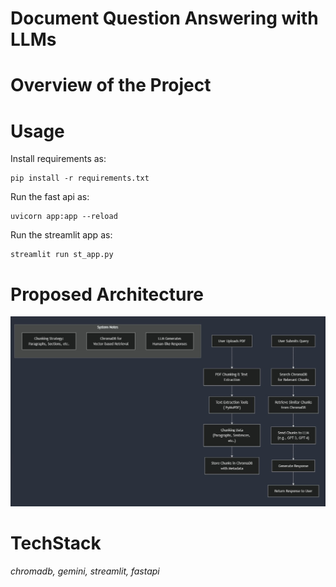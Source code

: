 # Document Question Answering with LLMs


# Overview of the Project


# Usage
Install requirements as:
```
pip install -r requirements.txt
```
Run the fast api as:
```
uvicorn app:app --reload
```
Run the streamlit app as:

```
streamlit run st_app.py
```

# Proposed Architecture
![Proposed Architecture](https://github.com/Bhandari007/cv_qa/blob/main/assets/arch.jpeg)

# TechStack
*chromadb, gemini, streamlit, fastapi*






